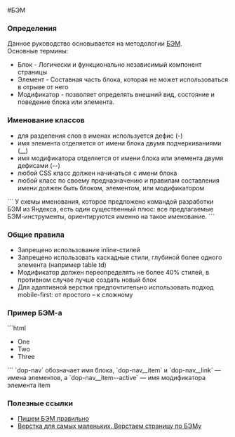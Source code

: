 #БЭМ
<h3>Определения</h3>
Данное руководство основывается на методологии <a href="https://ru.bem.info">БЭМ</a>.<br>
Основные термины:
<ul>
	<li>Блок - Логически и функционально независимый компонент страницы</li>
	<li>Элемент - Составная часть блока, которая не может использоваться в отрыве от него</li>
	<li>Модификатор - позволяет определять внешний вид, состояние и поведение блока или элемента.</li>
</ul>

<h3>Именование классов</h3>
<ul>
	<li>для разделения слов в именах используется дефис (-)</li>
	<li>имя элемента отделяется от имени блока двумя подчеркиваниями (__)</li>
	<li>имя модификатора отделяется от имени блока или элемента двумя дефисами (--)</li>
	<li>любой CSS класс должен начинаться с имени блока</li>
	<li>любой класс по своему предназначению и правилам составления имени должен быть блоком, элементом, или модификатором</li>
</ul>
```
У схемы именования, которое предложено командой разработки БЭМ из Яндекса, есть один существенный плюс: 
все предлагаемые БЭМ-инструменты, ориентируются именно на такое именование.
```

<h3>Общие правила</h3>
<ul>
	<li>Запрещено использование inline-стилей</li>
	<li>Запрещено использовать каскадные стили, глубиной более одного элемента (например table td)</li>
	<li>Модификатор должен переопределять не более 40% стилей, в противном случае лучше создать новый блок</li>
	<li>Для адаптивной верстки предпочтительно использовать подход mobile-first: от простого – к сложному</li>
</ul>

<h3>Пример БЭМ-а</h3>
```html
<ul class="dop-nav">
    <li class="dop-nav__item dop-nav__item--active"><a class="dop-nav__link">One</a></span></li>
    <li class="dop-nav__item"><a class="dop-nav__link">Two</a></li>
    <li class="dop-nav__item"><a class="dop-nav__link">Three</a></li>
</ul>
```
`dop-nav` обозначает имя блока, `dop-nav__item` и `dop-nav__link` — имена элементов, а `dop-nav__item--active` — имя модификатора элемента item

<h3>Полезные ссылки</h3>
<ul>
	<li><a href="http://delka.github.io/talks/webcamp/2015/bem/">Пишем БЭМ правильно</a></li>
	<li><a href="http://habrahabr.ru/post/203440/">Верстка для самых маленьких. Верстаем страницу по БЭМу</a></li>
</ul>
